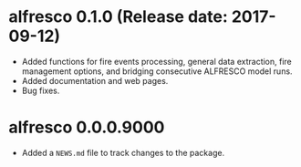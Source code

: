 # alfresco 0.1.0 (Release date: 2017-09-12)

* Added functions for fire events processing, general data extraction, fire management options, and bridging consecutive ALFRESCO model runs.
* Added documentation and web pages.
* Bug fixes.

# alfresco 0.0.0.9000

* Added a `NEWS.md` file to track changes to the package.
